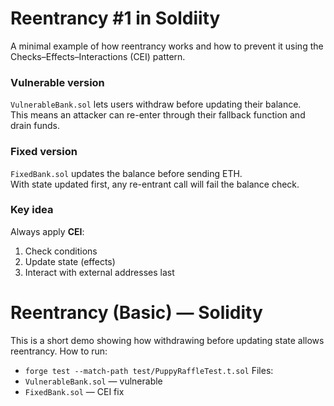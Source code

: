# Reentrancy #1 in Soldiity

A minimal example of how reentrancy works and how to prevent it using the
Checks–Effects–Interactions (CEI) pattern.

### Vulnerable version
`VulnerableBank.sol` lets users withdraw before updating their balance.  
This means an attacker can re-enter through their fallback function and drain funds.

### Fixed version
`FixedBank.sol` updates the balance before sending ETH.  
With state updated first, any re-entrant call will fail the balance check.

### Key idea
Always apply **CEI**:
1. Check conditions  
2. Update state (effects)  
3. Interact with external addresses last

# Reentrancy (Basic) — Solidity
This is a short demo showing how withdrawing before updating state allows reentrancy.
How to run:
- `forge test --match-path test/PuppyRaffleTest.t.sol`
Files:
- `VulnerableBank.sol` — vulnerable
- `FixedBank.sol` — CEI fix

